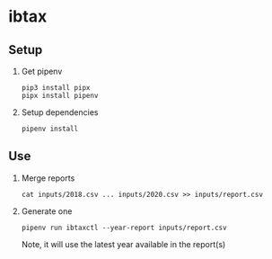 # ibtax


## Setup
1. Get pipenv
    ```shell
    pip3 install pipx
    pipx install pipenv 
    ```
2. Setup dependencies
    ```shell
    pipenv install
    ``` 

## Use

1. Merge reports
    ```shell
    cat inputs/2018.csv ... inputs/2020.csv >> inputs/report.csv  
    ```
2. Generate one
    ```shell
    pipenv run ibtaxctl --year-report inputs/report.csv
    ```
   Note, it will use the latest year available in the report(s)

